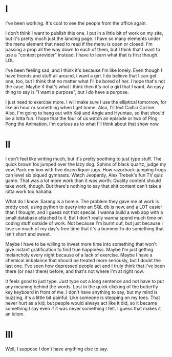 # I

I've been working. It's cool to see the people from the office again.

I don't think I want to publish this one. I put in a little bit of work on my
site, but it's pretty much just the landing page. I have so many elements under
the menu element that need to read if the menu is open or closed. I'm passing a
prop all the way down to each of them, but I think that I want to use a "context
provider" instead. I have to learn what that is first though. LOL

I've been feeling sad, and I think it's because I'm like lonely. Even though I
have friends and stuff all around, I want a girl. I do believe that I can get
one, too, but I think that no matter what I'll be bored of her. I hope that's
not the case. Maybe if that's what I think then it's not a girl that I want. An
easy thing to say is "I want a purpose", but I *do* have a purpose.

I just need to exercise more. I will make sure I use the elliptical tomorrow,
for like an hour or something when I get home. Also, I'll text Caitlin Cozine.
Also, I'm going to hang out with Koji and Angie and Hyuntae, so that should be
a lotta fun. I hope that the four of us watch an episode or two of Ping Pong the
Animation. I'm curious as to what I'll think about that show now.

# II

I don't feel like writing much, but it's pretty soothing to just type stuff. The
quick brown fox jumped over the lazy dog. Sphinx of black quartz, judge my vow.
Pack my box with five dozen liquor jugs. How razorback-jumping frogs can level
six piqued gymnasts. Watch Jeopardy, Alex Trebek's fun TV quiz game. That was a
lot more work than it was worth. Quality content should take work, though. But
there's nothing to say that shit content can't take a lotta work too hahaha.

What do I know. Sarang is a homie. The problem they gave me at work is pretty
cool, using python to query into an SQL db is new, and a LOT easier than I
thought, and I guess not that special. I wanna build a web app with a small
database attached to it. But I don't really wanna spend much time on coding
stuff outside of work. Not because I'm burnt out, but just because I lose so
much of my day's free time that it's a bummer to do something that isn't short
and sweet.

Maybe I have to be willing to invest more time into something that won't give
instant gratification to find true happiness. Maybe I'm just getting melancholy
every night because of a lack of exercise. Maybe I have a chemical imbalance
that should be treated more seriously, but I doubt the last one. I've seen how
depressed people act and I truly think that I've been there (or near there)
before, and that's not where I'm at right now.

It feels good to just type. Just type out a long sentence and not have to put
any meaning behind the words. Lost in the quick clicking of the butterfly key
keyboard in front of me. I don't have anything to say, but my mind is buzzing,
it's a little bit painful. Like someone is stepping on my toes. That never hurt
as a kid, but people would always act like it did, so it became something I say
even if it was never something I felt. I guess that makes it an idiom.

# III

Well, I suppose I don't have anything else to say.
